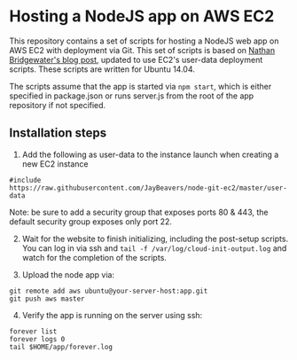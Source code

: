 # Hosting a NodeJS app on AWS EC2

This repository contains a set of scripts for hosting a NodeJS web app on AWS EC2
with deployment via Git.  This set of scripts is based on [Nathan Bridgewater's
blog post](http://iws.io/hosting-a-nodejs-express-application-on-amazon-web-services-ec2/),
updated to use EC2's user-data deployment scripts.  These scripts are written for
Ubuntu 14.04.

The scripts assume that the app is started via `npm start`, which is either
specified in package.json or runs server.js from the root of the app repository
if not specified.

## Installation steps

1.  Add the following as user-data to the instance launch when creating a new EC2 instance

```
#include
https://raw.githubusercontent.com/JayBeavers/node-git-ec2/master/user-data
```

Note: be sure to add a security group that exposes ports 80 & 443, the default
security group exposes only port 22.

2.  Wait for the website to finish initializing, including the post-setup scripts.
You can log in via ssh and `tail -f /var/log/cloud-init-output.log` and watch for
the completion of the scripts.

3.  Upload the node app via:

```
git remote add aws ubuntu@your-server-host:app.git
git push aws master
```

4.  Verify the app is running on the server using ssh:

```
forever list
forever logs 0
tail $HOME/app/forever.log
```
